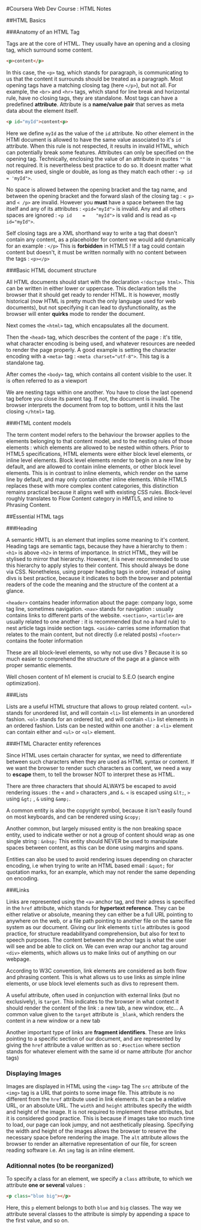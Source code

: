 #Coursera Web Dev Course : HTML Notes

##HTML Basics

###Anatomy of an HTML Tag

Tags are at the core of HTML.
They usually have an opening and a closing tag, which surround some content.

```html
<p>content</p>
```
In this case, the `<p>` tag, which stands for paragraph, is communicating to us that the content it surrounds should be treated as a paragraph.
Most opening tags have a matching closing tag (here `</p>`), but not all.
For example, the `<br>` and `<hr>` tags, which stand for line break and horizontal rule, have no closing tags, they are standalone.
Most tags can have a predefined **attribute**. Attribute is a **name/value pair** that serves as meta data about the element itself. 

```html
<p id="myId">content<p>
```
Here we define `myId` as the value of the `id` attribute.
No other element in the HTMl document is allowed to have the same value associated to it's `id` attribute. When this rule is not respected, it results in invalid HTML, which can potentially break some features.
Attributes can only be specified on the opening tag.
Technically, enclosing the value of an attribute in quotes `""` is not required. It is nevertheless best practice to do so. It doesnt matter what quotes are used, single or double, as long as they match each other : `<p id = 'myId">`.


No space is allowed between the opening bracket and the tag name, and between the opening bracket and the forward slash of the closing tag : `< p>` and `< /p>` are invalid.
However you **must** have a space between the tag itself and any of its attributes : `<pid="myId">` is invalid.
Any and all others spaces are ignored : `<p id    =    "myId">` is valid and is read as `<p id="myId">`.

Self closing tags are a XML shorthand way to write a tag that doesn't contain any content, as a placeholder for content we would add dynamically for an example : `</p>`
This is **forbidden** in HTML5 ! If a tag could contain content but doesn't, it must be written normally with no content between the tags : `<p></p>` 

###Basic HTML document structure

All HTML documents should start with the declaration `<!doctype html>`. This can be written in either lower or uppercase.
This declaration tells the browser that it should get ready to render HTML. It is however, mostly historical (now HTML is pretty much the only language used for web documents), but not specifying it can lead to dysfunctionality, as the browser will enter **quirks** mode to render the document.

Next comes the `<html>` tag, which encapsulates all the document.

Then the `<head>` tag,  which describes the content of the page : it's title, what character encoding is being used, and whatever resources are needed to render the page properly.
A good example is setting the character encoding with a `<meta>` tag : `<meta charset="utf-8">`. This tag is a standalone tag.

After comes the `<body>` tag, which contains all content visible to the user. It is often referred to as a viewport

We are nesting tags within one another. You have to close the last openend tag before you close its parent tag. If not, the document is invalid.
The browser interprets the document from top to bottom, until it hits the last closing `</html>` tag.

###HTML content models

The term content model refers to the behaviour the browser applies to the elements belonging to that content model, and to the nesting rules of those elements : which elements are allowed to be nested within others.
Prior to HTML5 specifications, HTML elements were either block level elements, or inline level elements.
Block level elements render to begin on a new line by default, and are allowed to contain inline elements, or other block level elements. This is in contrast to inline elements, which render on the same line by default, and may only contain other inline elements. 
While HTML5 replaces these with more complex content categories, this distinction remains practical because it aligns well with existing CSS rules. 
Block-level roughly translates to Flow Content category in HMTL5, and inline to Phrasing Content.

##Essential HTML tags

###Heading

A semantic HMTL is an element that implies some meaning to it's content. 
Heading tags are semantic tags, because they have a hierarchy to them : `<h1>` is above `<h2>` in terms of importance. 
In strict HTML, they will be stylised to mirror that hierarchy. However, it is never recommended to use this hierarchy to apply styles to their content. This should always be done via CSS.
Nonetheless, using proper heading tags in order, instead of using divs is best practice, because it indicates to both the browser and potential readers of the code the meaning and the structure of the content at a glance.

`<header>` contains header information about the page: company logo, some tag line, sometimes navigation.
`<nav>` stands for navigation : usually contains links to different parts of the website.
`<section>`, `<article>` are usually related to one another : it is recommended (but no a hard rule) to nest article tags inside section tags.
`<aside>` carries some information that relates to the main content, but not directly (i.e related posts)
`<footer>` contains the footer information

These are all block-level elements, so why not use divs ? Because it is so much easier to comprehend the structure of the page at a glance with proper semantic elements. 

Well chosen content of h1 element is crucial to S.E.O (search engine optimization).

###Lists

Lists are a useful HTML structure that allows to group related content.
`<ul>` stands for unordered list, and will contain `<li>` list elements in an unordered fashion.
`<ol>` stands for an ordered list, and will contain `<li>` list elements in an ordered fashion.
Lists can be nested within one another : a `<li>` element can contain either and `<ul>` or `<ol>` element.

###HTML Character entity references

Since HTML uses certain character for syntax, we need to differentiate between such characters when they are used as HTML syntax or content.
If we want the browser to render such characters as content, we need a way to **escape** them, to tell the browser NOT to interpret these as HTML.

There are three characters that should ALWAYS be escaped to avoid rendering issues : the `<` and `>` characters ,and `&`.
`<` is escaped using `&lt;`, `>` using `&gt;` , `&` using `&amp;`.

A common entity is also the copyright symbol, because it isn't easily found on most keyboards, and can be rendered using `&copy;`

Another common, but largely misused entity is the non breaking space entity, used to indicate wether or not a group of content should wrap as one single string : `&nbsp;`
This entity should NEVER be used to manipulate spaces between content, as this can be done using margins and spans. 

Entities can also be used to avoid rendering issues depending on character encoding, i.e when trying to write an HTML based email : `&quot;` for quotation marks, for an example, which may not render the same depending on encoding. 

###Links

Links are represented using the `<a>` anchor tag, and their adress is specified in the `href` attribute, which stands for **hypertext reference**.
They can be either relative or absolute, meaning they can either be a full URL pointing to anywhere on the web, or a file path pointing to another file on the same file system as our document.
Giving our link elements `title` attributes is good practice, for structure readabilityand comprehension, but also for text to speech purposes.
The content between the anchor tags is what the user will see and be able to click on. We can even wrap our anchor tag around `<div>` elements, which allows us to make links out of anything on our webpage.

According to W3C convention, link elements are considered as both flow and phrasing content. This is what allows us to use links as simple inline elements, or use block level elements such as divs to represent them. 

A useful attribute, often used in conjunction with external links (but no exclusively), is `target`. This indicates to the browser in what context it should render the content of the link : a new tab, a new window, etc...
A common value given to the `target` attribute is `_blank`, which renders the content in a new window or a new tab

Another important type of links are **fragment identifiers**.
These are links pointing to a specific section of our document, and are represented by giving the `href` attribute a value written as so : `#section` where section stands for whatever element with the same id or name attribute (for anchor tags)

### Displaying Images

Images are displayed in HTML using the `<img>` tag
The `src` attribute of the `<img>` tag is a URL that points to some image file. This attribute is no different from the `href` attribute used in link elements. It can be a relative URL, or an absolute URL.
The `width` and `height` attributes specify the width and height of the image. It is not required to implement these attributes, but it is considered good practice. This is because if images take too much time to load, our page can look jumpy, and not aesthetically pleasing. Specifying the width and height of the images allows the browser to reserve the necessary space before rendering the image.
The `alt` attribute allows the browser to render an alternative representation of our file, for screen reading software i.e.
An `img` tag is an inline element.

### Aditionnal notes (to be reorganized)

To specify a class for an element, we specify a `class` attribute, to which we attribute **one or several** values :

```html
<p class="blue big"></p>
```

Here, this `p` element belongs to both `blue` and `big` classes. The way we attribute several classes to the attribute is simply by appending a space to the first value, and so on. 





 



